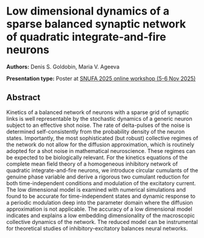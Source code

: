# Low dimensional dynamics of a sparse balanced synaptic network of quadratic integrate-and-fire neurons

**Authors:** Denis S. Goldobin, Maria V. Ageeva
                           


**Presentation type:** Poster at [SNUFA 2025 online workshop (5-6 Nov 2025)](https://snufa.net/2025)

## Abstract

Kinetics of a balanced network of neurons with a sparse grid of synaptic links is well representable by the stochastic dynamics of a generic neuron subject to an effective shot noise. The rate of delta-pulses of the noise is determined self-consistently from the probability density of the neuron states. Importantly, the most sophisticated (but robust) collective regimes of the network do not allow for the diffusion approximation, which is routinely adopted for a shot noise in mathematical neuroscience. These regimes can be expected to be biologically relevant. For the kinetics equations of the complete mean field theory of a homogeneous inhibitory network of quadratic integrate-and-fire neurons, we introduce circular cumulants of the genuine phase variable and derive a rigorous two cumulant reduction for both time-independent conditions and modulation of the excitatory current. The low dimensional model is examined with numerical simulations and found to be accurate for time-independent states and dynamic response to a periodic modulation deep into the parameter domain where the diffusion approximation is not applicable. The accuracy of a low dimensional model indicates and explains a low embedding dimensionality of the macroscopic collective dynamics of the network. The reduced model can be instrumental for theoretical studies of inhibitory-excitatory balances neural networks.